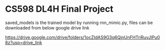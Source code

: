 # CS598 DL4H Final Project

saved_models is the trained model by running rnn_mimic.py, files can be downloaded from below google drive link

https://drive.google.com/drive/folders/1ocZIdAS9G3q6QjnUnFHTriRuvJlPu08z?usp=drive_link
